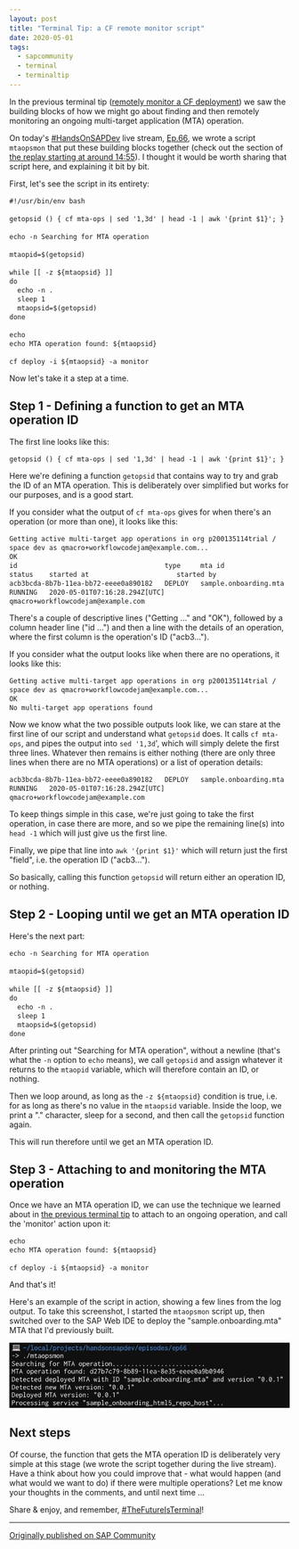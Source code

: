 ```yaml
---
layout: post
title: "Terminal Tip: a CF remote monitor script"
date: 2020-05-01
tags:
  - sapcommunity
  - terminal
  - terminaltip
---
```

In the previous terminal tip ([remotely monitor a CF
deployment](/blog/posts/2020/04/24/terminal-tip:-remotely-monitor-a-cf-deployment/))
we saw the building blocks of how we might go about finding and then
remotely monitoring an ongoing multi-target application (MTA)
operation.

On today's [#HandsOnSAPDev](https://bit.ly/handsonsapdev) live stream,
[Ep.66](https://bit.ly/handsonsapdev#ep66), we wrote a script
`mtaopsmon` that put these building blocks together (check out the
section of [the replay starting at around
14:55](https://youtu.be/mP1iWZgNmsE?t=895)). I thought it would be worth
sharing that script here, and explaining it bit by bit.

First, let's see the script in its entirety:

```shell
#!/usr/bin/env bash

getopsid () { cf mta-ops | sed '1,3d' | head -1 | awk '{print $1}'; }                                                                   

echo -n Searching for MTA operation

mtaopid=$(getopsid)

while [[ -z ${mtaopsid} ]]
do
  echo -n .
  sleep 1
  mtaopsid=$(getopsid)
done

echo
echo MTA operation found: ${mtaopsid}

cf deploy -i ${mtaopsid} -a monitor
```

Now let's take it a step at a time.

## Step 1 - Defining a function to get an MTA operation ID

The first line looks like this:

```shell
getopsid () { cf mta-ops | sed '1,3d' | head -1 | awk '{print $1}'; }                                                                   
```

Here we're defining a function `getopsid` that contains way to try and
grab the ID of an MTA operation. This is deliberately over simplified
but works for our purposes, and is a good start.

If you consider what the output of `cf mta-ops` gives for when there's
an operation (or more than one), it looks like this:

```log
Getting active multi-target app operations in org p200135114trial / space dev as qmacro+workflowcodejam@example.com...
OK
id                                     type     mta id                  status    started at                      started by
acb3bcda-8b7b-11ea-bb72-eeee0a890182   DEPLOY   sample.onboarding.mta   RUNNING   2020-05-01T07:16:28.294Z[UTC]   qmacro+workflowcodejam@example.com
```

There's a couple of descriptive lines ("Getting \..." and "OK"),
followed by a column header line ("id \...") and then a line with the
details of an operation, where the first column is the operation's ID
("acb3\...").

If you consider what the output looks like when there are no operations,
it looks like this:

```log
Getting active multi-target app operations in org p200135114trial / space dev as qmacro+workflowcodejam@example.com...
OK
No multi-target app operations found
```

Now we know what the two possible outputs look like, we can stare at the
first line of our script and understand what `getopsid` does. It calls
`cf mta-ops`, and pipes the output into `sed '1,3d`', which will simply
delete the first three lines. Whatever then remains is either nothing
(there are only three lines when there are no MTA operations) or a list
of operation details:

```log
acb3bcda-8b7b-11ea-bb72-eeee0a890182   DEPLOY   sample.onboarding.mta   RUNNING   2020-05-01T07:16:28.294Z[UTC]   qmacro+workflowcodejam@example.com
```

To keep things simple in this case, we're just going to take the first
operation, in case there are more, and so we pipe the remaining line(s)
into `head -1` which will just give us the first line.

Finally, we pipe that line into `awk '{print $1}'` which will return
just the first "field", i.e. the operation ID ("acb3\...").

So basically, calling this function `getopsid` will return either an
operation ID, or nothing.

## Step 2 - Looping until we get an MTA operation ID

Here's the next part:

```shell
echo -n Searching for MTA operation

mtaopid=$(getopsid)

while [[ -z ${mtaopsid} ]]
do
  echo -n .
  sleep 1
  mtaopsid=$(getopsid)
done
```

After printing out "Searching for MTA operation", without a newline
(that's what the `-n` option to `echo` means), we call `getopsid` and
assign whatever it returns to the `mtaopid` variable, which will
therefore contain an ID, or nothing.

Then we loop around, as long as the `-z ${mtaopsid}` condition is true,
i.e. for as long as there's no value in the `mtaopsid` variable. Inside
the loop, we print a "." character, sleep for a second, and then call
the `getopsid` function again.

This will run therefore until we get an MTA operation ID.

## Step 3 - Attaching to and monitoring the MTA operation

Once we have an MTA operation ID, we can use the technique we learned
about in [the previous terminal
tip](https://blogs.sap.com/2020/04/24/terminal-tip-remotely-monitor-a-cf-deployment/)
to attach to an ongoing operation, and call the 'monitor' action upon
it:

```shell
echo
echo MTA operation found: ${mtaopsid}

cf deploy -i ${mtaopsid} -a monitor
```

And that's it!

Here's an example of the script in action, showing a few lines from the
log output. To take this screenshot, I started the `mtaopsmon` script
up, then switched over to the SAP Web IDE to deploy the
"sample.onboarding.mta" MTA that I'd previously built.

![](/images/2020/05/Screenshot-2020-05-01-at-09.58.19.png)

## Next steps

Of course, the function that gets the MTA operation ID is deliberately
very simple at this stage (we wrote the script together during the live
stream). Have a think about how you could improve that - what would
happen (and what would we want to do) if there were multiple operations?
Let me know your thoughts in the comments, and until next time \...

Share & enjoy, and
remember, [#TheFutureIsTerminal](https://twitter.com/search?q=%23TheFutureIsTerminal&src=typed_query)!

---

[Originally published on SAP Community](https://community.sap.com/t5/technology-blogs-by-sap/terminal-tip-a-cf-remote-monitor-script/ba-p/13429781)
